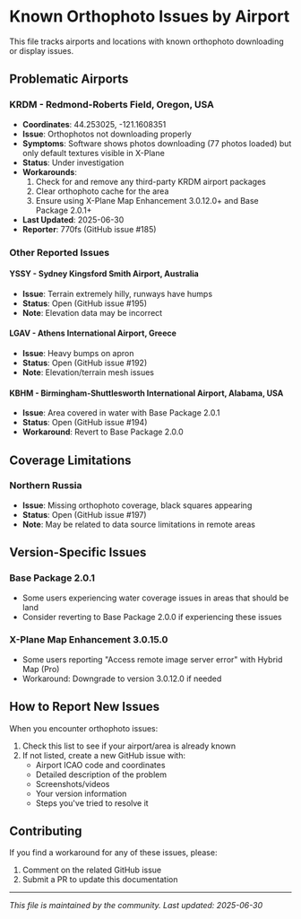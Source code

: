 # Known Orthophoto Issues by Airport

This file tracks airports and locations with known orthophoto downloading or display issues.

## Problematic Airports

### KRDM - Redmond-Roberts Field, Oregon, USA
- **Coordinates**: 44.253025, -121.1608351
- **Issue**: Orthophotos not downloading properly
- **Symptoms**: Software shows photos downloading (77 photos loaded) but only default textures visible in X-Plane
- **Status**: Under investigation
- **Workarounds**:
  1. Check for and remove any third-party KRDM airport packages
  2. Clear orthophoto cache for the area
  3. Ensure using X-Plane Map Enhancement 3.0.12.0+ and Base Package 2.0.1+
- **Last Updated**: 2025-06-30
- **Reporter**: 770fs (GitHub issue #185)

### Other Reported Issues

#### YSSY - Sydney Kingsford Smith Airport, Australia
- **Issue**: Terrain extremely hilly, runways have humps
- **Status**: Open (GitHub issue #195)
- **Note**: Elevation data may be incorrect

#### LGAV - Athens International Airport, Greece  
- **Issue**: Heavy bumps on apron
- **Status**: Open (GitHub issue #192)
- **Note**: Elevation/terrain mesh issues

#### KBHM - Birmingham-Shuttlesworth International Airport, Alabama, USA
- **Issue**: Area covered in water with Base Package 2.0.1
- **Status**: Open (GitHub issue #194)
- **Workaround**: Revert to Base Package 2.0.0

## Coverage Limitations

### Northern Russia
- **Issue**: Missing orthophoto coverage, black squares appearing
- **Status**: Open (GitHub issue #197)
- **Note**: May be related to data source limitations in remote areas

## Version-Specific Issues

### Base Package 2.0.1
- Some users experiencing water coverage issues in areas that should be land
- Consider reverting to Base Package 2.0.0 if experiencing these issues

### X-Plane Map Enhancement 3.0.15.0
- Some users reporting "Access remote image server error" with Hybrid Map (Pro)
- Workaround: Downgrade to version 3.0.12.0 if needed

## How to Report New Issues

When you encounter orthophoto issues:

1. Check this list to see if your airport/area is already known
2. If not listed, create a new GitHub issue with:
   - Airport ICAO code and coordinates
   - Detailed description of the problem
   - Screenshots/videos
   - Your version information
   - Steps you've tried to resolve it

## Contributing

If you find a workaround for any of these issues, please:
1. Comment on the related GitHub issue
2. Submit a PR to update this documentation

---

*This file is maintained by the community. Last updated: 2025-06-30*